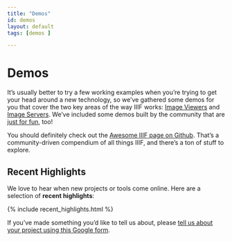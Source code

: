 ```yaml
---
title: "Demos"
id: demos
layout: default
tags: [demos ]

---
```


# Demos

It’s usually better to try a few working examples when you’re trying to get your head around a new technology, so we’ve gathered some demos for you that cover the two key areas of the way IIIF works: <span style="text-decoration:underline;">Image Viewers</span> and <span style="text-decoration:underline;">Image Servers</span>.  We’ve included some demos built by the community that are <span style="text-decoration:underline;">just for fun</span>, too!

You should definitely check out the [Awesome IIIF page on Github](https://github.com/IIIF/awesome-iiif). That’s a community-driven compendium of all things IIIF, and there’s a ton of stuff to explore.


## Recent Highlights

We love to hear when new projects or tools come online. Here are a selection of **recent highlights**:

{% include recent_highlights.html %}

If you’ve made something you’d like to tell us about, please [tell us about your project using this Google form](https://goo.gl/forms/cVMR0UgfxDYZsoCN2).
